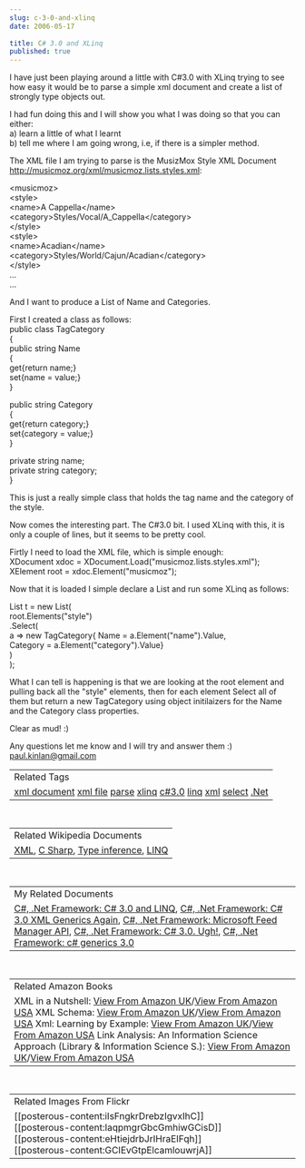 ```yaml
---
slug: c-3-0-and-xlinq
date: 2006-05-17
 
title: C# 3.0 and XLinq
published: true
---
```

I have just been playing around a little with C#3.0 with XLinq trying to see how easy it would be to parse a simple xml document and create a list of strongly type objects out.<p />I had fun doing this and I will show you what I was doing so that you can either:<br />a) learn a little of what I learnt<br />b) tell me where I am going wrong, i.e, if there is a simpler method.<p />The XML file I am trying to parse is the MusizMox Style XML Document <a href="http://musicmoz.org/xml/musicmoz.lists.styles.xml">http://musicmoz.org/xml/musicmoz.lists.styles.xml</a>:<p />&lt;musicmoz&gt;<br />&lt;style&gt;<br />&lt;name&gt;A Cappella&lt;/name&gt;<br />&lt;category&gt;Styles/Vocal/A_Cappella&lt;/category&gt;<br />&lt;/style&gt;<br />&lt;style&gt;<br />&lt;name&gt;Acadian&lt;/name&gt;<br />&lt;category&gt;Styles/World/Cajun/Acadian&lt;/category&gt;<br />&lt;/style&gt;<br />...<br />...<p />And I want to produce a List of Name and Categories.<p />First I created a class as follows:<br />public class TagCategory<br />{<br />public string Name<br />{<br />get{return name;}<br />set{name = value;}<br />}<p />public string Category<br />{<br />get{return category;}<br />set{category = value;}<br />}<p />private string name;<br />private string category;<br />}<p />This is just a really simple class that holds the tag name and the category of the style.<p />Now comes the interesting part. The C#3.0 bit. I used XLinq with this, it is only a couple of lines, but it seems to be pretty cool.<p />Firtly I need to load the XML file, which is simple enough:<br />XDocument xdoc = XDocument.Load("musicmoz.lists.styles.xml");<br />XElement root = xdoc.Element("musicmoz");<p />Now that it is loaded I simple declare a List and run some XLinq as follows:<p />List t = new List(<br />root.Elements("style")<br />.Select(<br />a =&gt; new TagCategory{ Name = a.Element("name").Value,<br />Category = a.Element("category").Value}<br />)<br />);<p />What I can tell is happening is that we are looking at the root element and pulling back all the "style" elements, then for each element Select all of them but return a new TagCategory using object initilaizers for the Name and the Category class properties.<p />Clear as mud! :)<p />Any questions let me know and I will try and answer them :) <a href="mailto:paul.kinlan@gmail.com">paul.kinlan@gmail.com</a><p /><table class="TechnoratiHead TagHeader">
<tr><td>Related Tags</td></tr>
<tr class="Technorati"><td>
<a href="http://www.kinlan.co.uk/tag/xml%20document" class="Tag" rel="tag">xml document</a> <a href="http://www.kinlan.co.uk/tag/xml%20file" class="Tag" rel="tag">xml file</a> <a href="http://www.kinlan.co.uk/tag/parse" class="Tag" rel="tag">parse</a> <a href="http://www.kinlan.co.uk/tag/xlinq" class="Tag" rel="tag">xlinq</a> <a href="http://www.kinlan.co.uk/tag/c%233.0" class="Tag" rel="tag">c#3.0</a> <a href="http://www.kinlan.co.uk/tag/linq" class="Tag" rel="tag">linq</a> <a href="http://www.kinlan.co.uk/tag/xml" class="Tag" rel="tag">xml</a> <a href="http://www.kinlan.co.uk/tag/select" class="Tag" rel="tag">select</a> <a href="http://www.kinlan.co.uk/tag/.Net" class="Tag" rel="tag">.Net</a>
</td></tr>
</table>
<br /><table class="TechnoratiHead TagHeader">
<tr><td>Related Wikipedia Documents</td></tr>
<tr class="Technorati"><td>
<a href="http://en.wikipedia.org/wiki/XML" class="Tag" rel="tag">XML</a>, <a href="http://en.wikipedia.org/wiki/C_Sharp" class="Tag" rel="tag">C Sharp</a>, <a href="http://en.wikipedia.org/wiki/Type_inference" class="Tag" rel="tag">Type inference</a>, <a href="http://en.wikipedia.org/wiki/LINQ" class="Tag" rel="tag">LINQ</a>
</td></tr>
</table>
<br /><table class="TechnoratiHead TagHeader">
<tr><td>My Related Documents</td></tr>
<tr class="Technorati"><td>
<a href="http://www.kinlan.co.uk/2005/09/c-30-and-linq.html" class="Tag" rel="tag">C#, .Net Framework: C# 3.0 and LINQ</a>, <a href="http://www.kinlan.co.uk/2005/07/c-30-xml-generics-again.html" class="Tag" rel="tag">C#, .Net Framework: C# 3.0 XML Generics Again</a>, <a href="http://www.kinlan.co.uk/2006/02/microsoft-feed-manager-api.html" class="Tag" rel="tag">C#, .Net Framework: Microsoft Feed Manager API</a>, <a href="http://www.kinlan.co.uk/2005/09/c-30-ugh.html" class="Tag" rel="tag">C#, .Net Framework: C# 3.0. Ugh!</a>, <a href="http://www.kinlan.co.uk/2005/07/c-generics-30.html" class="Tag" rel="tag">C#, .Net Framework: c# generics 3.0</a>
</td></tr>
</table>
<br /><table class="TechnoratiHead TagHeader">
<tr><td>Related Amazon Books</td></tr>
<tr class="Technorati"><td>XML in a Nutshell: <a href="http://www.amazon.co.uk/exec/obidos/redirect?tag=cnetfra-21&amp;link_code=xm2&amp;camp=2025&amp;creative=165953&amp;path=http://www.amazon.co.uk/gp/redirect.html%253fASIN=0596007647%2526tag=cnetfra-21%2526lcode=xm2%2526cID=2025%2526ccmID=165953%2526location=/o/ASIN/0596007647%25253FSubscriptionId=0CM2PVF6VAHJQKW5G782" class="Tag" rel="tag">View From Amazon UK</a>/<a href="http://www.amazon.com/exec/obidos/redirect?tag=cnetfra-20&amp;link_code=xm2&amp;camp=2025&amp;creative=165953&amp;path=http://www.amazon.com/gp/redirect.html%253fASIN=0596007647%2526tag=cnetfra-20%2526lcode=xm2%2526cID=2025%2526ccmID=165953%2526location=/o/ASIN/0596007647%25253FSubscriptionId=0CM2PVF6VAHJQKW5G782" class="Tag" rel="tag">View From Amazon USA</a> XML Schema: <a href="http://www.amazon.co.uk/exec/obidos/redirect?tag=cnetfra-21&amp;link_code=xm2&amp;camp=2025&amp;creative=165953&amp;path=http://www.amazon.co.uk/gp/redirect.html%253fASIN=0596002521%2526tag=cnetfra-21%2526lcode=xm2%2526cID=2025%2526ccmID=165953%2526location=/o/ASIN/0596002521%25253FSubscriptionId=0CM2PVF6VAHJQKW5G782" class="Tag" rel="tag">View From Amazon UK</a>/<a href="http://www.amazon.com/exec/obidos/redirect?tag=cnetfra-20&amp;link_code=xm2&amp;camp=2025&amp;creative=165953&amp;path=http://www.amazon.com/gp/redirect.html%253fASIN=0596002521%2526tag=cnetfra-20%2526lcode=xm2%2526cID=2025%2526ccmID=165953%2526location=/o/ASIN/0596002521%25253FSubscriptionId=0CM2PVF6VAHJQKW5G782" class="Tag" rel="tag">View From Amazon USA</a> Xml: Learning by Example: <a href="http://www.amazon.co.uk/exec/obidos/redirect?tag=cnetfra-21&amp;link_code=xm2&amp;camp=2025&amp;creative=165953&amp;path=http://www.amazon.co.uk/gp/redirect.html%253fASIN=1887902805%2526tag=cnetfra-21%2526lcode=xm2%2526cID=2025%2526ccmID=165953%2526location=/o/ASIN/1887902805%25253FSubscriptionId=0CM2PVF6VAHJQKW5G782" class="Tag" rel="tag">View From Amazon UK</a>/<a href="http://www.amazon.com/exec/obidos/redirect?tag=cnetfra-20&amp;link_code=xm2&amp;camp=2025&amp;creative=165953&amp;path=http://www.amazon.com/gp/redirect.html%253fASIN=1887902805%2526tag=cnetfra-20%2526lcode=xm2%2526cID=2025%2526ccmID=165953%2526location=/o/ASIN/1887902805%25253FSubscriptionId=0CM2PVF6VAHJQKW5G782" class="Tag" rel="tag">View From Amazon USA</a> Link Analysis: An Information Science Approach (Library &amp; Information Science S.): <a href="http://www.amazon.co.uk/exec/obidos/redirect?tag=cnetfra-21&amp;link_code=xm2&amp;camp=2025&amp;creative=165953&amp;path=http://www.amazon.co.uk/gp/redirect.html%253fASIN=0120885530%2526tag=cnetfra-21%2526lcode=xm2%2526cID=2025%2526ccmID=165953%2526location=/o/ASIN/0120885530%25253FSubscriptionId=0CM2PVF6VAHJQKW5G782" class="Tag" rel="tag">View From Amazon UK</a>/<a href="http://www.amazon.com/exec/obidos/redirect?tag=cnetfra-20&amp;link_code=xm2&amp;camp=2025&amp;creative=165953&amp;path=http://www.amazon.com/gp/redirect.html%253fASIN=0120885530%2526tag=cnetfra-20%2526lcode=xm2%2526cID=2025%2526ccmID=165953%2526location=/o/ASIN/0120885530%25253FSubscriptionId=0CM2PVF6VAHJQKW5G782" class="Tag" rel="tag">View From Amazon USA</a>
</td></tr>
</table>
<br /><table class="TechnoratiHead TagHeader">
<tr><td>Related Images From Flickr</td></tr>
<tr class="Technorati"><td>
<span style="float: left;">[[posterous-content:iIsFngkrDrebzIgvxIhC]]</span><span style="float: left;">[[posterous-content:IaqpmgrGbcGmhiwGCisD]]</span><span style="float: left;">[[posterous-content:eHtiejdrbJrIHraEIFqh]]</span><span style="float: left;">[[posterous-content:GCIEvGtpElcamlouwrjA]]</span>
</td></tr>
</table>
<div class="blogger-post-footer"><img class="posterous_download_image" src="https://blogger.googleusercontent.com/tracker/8109338-114787204499666318?l=www.kinlan.co.uk%2Findex.html" height="1" alt="" width="1" /></div>

